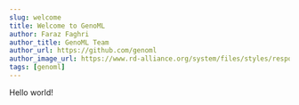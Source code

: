 ```yaml
---
slug: welcome
title: Welcome to GenoML
author: Faraz Faghri
author_title: GenoML Team
author_url: https://github.com/genoml
author_image_url: https://www.rd-alliance.org/system/files/styles/responsive200x200/private/pictures/picture-9154-1464030415.jpg?itok=xBzVJmyH
tags: [genoml]
---
```


Hello world!